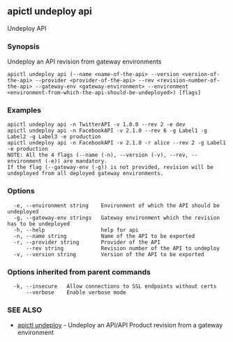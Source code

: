 ## apictl undeploy api

Undeploy API

### Synopsis

Undeploy an API revision from gateway environments

```
apictl undeploy api (--name <name-of-the-api> --version <version-of-the-api> --provider <provider-of-the-api> --rev <revision-number-of-the-api> --gateway-env <gateway-environment> --environment <environment-from-which-the-api-should-be-undeployed>) [flags]
```

### Examples

```
apictl undeploy api -n TwitterAPI -v 1.0.0 --rev 2 -e dev
apictl undeploy api -n FacebookAPI -v 2.1.0 --rev 6 -g Label1 -g Label2 -g Label3 -e production
apictl undeploy api -n FacebookAPI -v 2.1.0 -r alice --rev 2 -g Label1 -e production
NOTE: All the 4 flags (--name (-n), --version (-v), --rev, --environment (-e)) are mandatory.
If the flag (--gateway-env (-g)) is not provided, revision will be undeployed from all deployed gateway environments.
```

### Options

```
  -e, --environment string    Environment of which the API should be undeployed
  -g, --gateway-env strings   Gateway environment which the revision has to be undeployed
  -h, --help                  help for api
  -n, --name string           Name of the API to be exported
  -r, --provider string       Provider of the API
      --rev string            Revision number of the API to undeploy
  -v, --version string        Version of the API to be exported
```

### Options inherited from parent commands

```
  -k, --insecure   Allow connections to SSL endpoints without certs
      --verbose    Enable verbose mode
```

### SEE ALSO

* [apictl undeploy](apictl_undeploy.md)	 - Undeploy an API/API Product revision from a gateway environment

